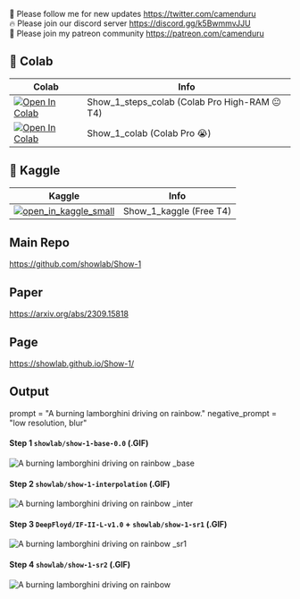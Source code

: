 🐣 Please follow me for new updates https://twitter.com/camenduru <br />
🔥 Please join our discord server https://discord.gg/k5BwmmvJJU <br />
🥳 Please join my patreon community https://patreon.com/camenduru <br />

## 🦒 Colab

| Colab | Info
| --- | --- |
[![Open In Colab](https://colab.research.google.com/assets/colab-badge.svg)](https://colab.research.google.com/github/camenduru/Show-1-colab/blob/main/Show_1_steps_colab.ipynb) | Show_1_steps_colab (Colab Pro High-RAM 😐 T4)
[![Open In Colab](https://colab.research.google.com/assets/colab-badge.svg)](https://colab.research.google.com/github/camenduru/Show-1-colab/blob/main/Show_1_colab.ipynb) | Show_1_colab (Colab Pro 😭)

## 🦆 Kaggle

| Kaggle | Info
| --- | --- |
[![open_in_kaggle_small](https://user-images.githubusercontent.com/54370274/228924833-17316feb-d0fe-4249-90ba-682930ba11e5.svg)](https://colab.research.google.com/github/camenduru/Show-1-colab/blob/main/Show_1_colab.ipynb) | Show_1_kaggle (Free T4)


## Main Repo
https://github.com/showlab/Show-1

## Paper
https://arxiv.org/abs/2309.15818

## Page
https://showlab.github.io/Show-1/

## Output

prompt = "A burning lamborghini driving on rainbow."
negative_prompt = "low resolution, blur"

#### Step 1 `showlab/show-1-base-0.0` (.GIF)
![A burning lamborghini driving on rainbow _base](https://github.com/camenduru/Show-1-colab/assets/54370274/591b4041-cf26-42ee-bae4-258495b79f80)

#### Step 2 `showlab/show-1-interpolation` (.GIF)
![A burning lamborghini driving on rainbow _inter](https://github.com/camenduru/Show-1-colab/assets/54370274/da6f82d5-2c2a-495f-b162-af6ff7fb4cfd)

#### Step 3 `DeepFloyd/IF-II-L-v1.0` + `showlab/show-1-sr1` (.GIF)
![A burning lamborghini driving on rainbow _sr1](https://github.com/camenduru/Show-1-colab/assets/54370274/c79f43bd-093e-4458-872b-e474545835ea)

#### Step 4 `showlab/show-1-sr2` (.GIF)
![A burning lamborghini driving on rainbow](https://github.com/camenduru/Show-1-colab/assets/54370274/34a5c0ef-3388-4720-b1f4-a8f9521e27a4)

